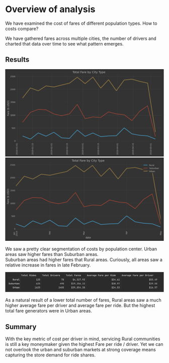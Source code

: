 # Overview of analysis
We have examined the cost of fares of different population types.  How to costs compare?  

We have gathered fares across multiple cities, the number of drivers and charted that data over time to see what pattern 
emerges.

## Results

![Graph1](Resources/graph1.png)![Graph2](Resources/graph2.png)

We saw a pretty clear segmentation of costs by population center.  Urban areas saw higher fares than Suburban areas.  
Suburban areas had higher fares that Rural areas.  Curiously, all areas saw a relative increase in fares in late February.

![](Resources/datatable1.png)

As a natural result of a lower total number of fares, Rural areas saw a much higher average fare per driver and average fare per ride. But the highest 
total fare generators were in Urban areas.

## Summary
With the key metric of cost per driver in mind, servicing Rural communities is still a key moneymaker given the highest
Fare per ride / driver. Yet we can not overlook the urban and suburban markets at strong coverage means capturing the 
store demand for ride shares.